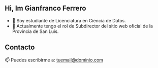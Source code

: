 ## Hi, Im Gianfranco Ferrero


<ul> 
    <li> 🌱 Soy estudiante de Licenciatura en Ciencia de Datos.</li>
    <li> 🔭 Actualmente tengo el rol de Subdirector del sitio web oficial de la Provincia de San Luis.</li>
</ul>

## Contacto
📫 Puedes escribirme a: [tuemail@dominio.com](mailto:gianfrancoferrero.e@gmail.com)
